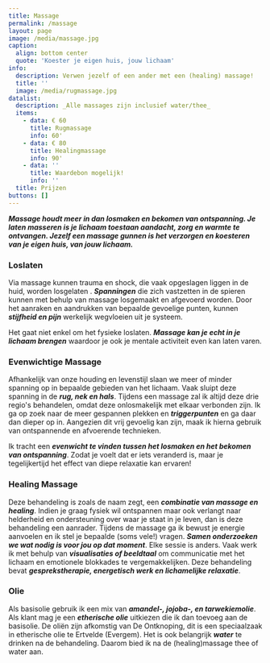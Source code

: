 ```yaml
---
title: Massage
permalink: /massage
layout: page
image: /media/massage.jpg
caption:
  align: bottom center
  quote: 'Koester je eigen huis, jouw lichaam'
info:
  description: Verwen jezelf of een ander met een (healing) massage!
  title: ''
  image: /media/rugmassage.jpg
datalist:
  description: _Alle massages zijn inclusief water/thee_
  items:
    - data: € 60
      title: Rugmassage
      info: 60'
    - data: € 80
      title: Healingmassage
      info: 90'
    - data: ''
      title: Waardebon mogelijk!
      info: ''
  title: Prijzen
buttons: []
---
```


**_Massage houdt meer in dan losmaken en bekomen van ontspanning. Je laten masseren is je lichaam toestaan aandacht, zorg en warmte te ontvangen. Jezelf een massage gunnen is het verzorgen en koesteren van je eigen huis, van jouw lichaam._**

### Loslaten

Via massage kunnen trauma en shock, die vaak opgeslagen liggen in de huid, worden losgelaten .
**_Spanningen_** die zich vastzetten in de spieren kunnen met behulp van massage losgemaakt en afgevoerd worden.
Door het aanraken en aandrukken van bepaalde gevoelige punten, kunnen **_stijfheid en pijn_** werkelijk wegvloeien uit je systeem. 

Het gaat niet enkel om het fysieke loslaten. **_Massage kan je echt in je lichaam brengen_** waardoor je ook je mentale activiteit even kan laten varen.

### Evenwichtige Massage

 Afhankelijk van onze houding en levenstijl slaan we meer of minder spanning op in bepaalde gebieden van het lichaam. Vaak sluipt deze spanning in de **_rug, nek en hals_**. Tijdens een massage zal ik altijd deze drie regio's behandelen, omdat deze onlosmakelijk met elkaar verbonden zijn. Ik ga op zoek naar de meer gespannen plekken en **_triggerpunten_** en ga daar dan dieper op in. Aangezien dit vrij gevoelig kan zijn, maak ik hierna gebruik van ontspannende en afvoerende technieken.

Ik tracht een **_evenwicht te vinden tussen het losmaken en het bekomen van ontspanning_**. Zodat je voelt dat er iets veranderd is, maar je tegelijkertijd het effect van diepe relaxatie kan ervaren!


### Healing Massage

Deze behandeling is zoals de naam zegt, een **_combinatie van massage en healing_**. Indien je graag fysiek wil ontspannen maar ook verlangt naar helderheid en ondersteuning over waar je staat in je leven, dan is deze behandeling een aanrader. Tijdens de massage ga ik bewust je energie aanvoelen en ik stel je bepaalde (soms vele!) vragen. **_Samen onderzoeken we wat nodig is voor jou op dat moment_**. Elke sessie is anders. Vaak werk ik met behulp van **_visualisaties of beeldtaal_** om communicatie met het lichaam en emotionele blokkades te vergemakkelijken. Deze behandeling bevat **_gesprekstherapie, energetisch werk en lichamelijke relaxatie_**. 
 

### Olie 

Als basisolie gebruik ik een mix van **_amandel-, jojoba-, en tarwekiemolie_**. Als klant mag je  een **_etherische olie_** uitkiezen die ik dan toevoeg aan de basisolie. De oliën zijn afkomstig van De Ontknoping, dit is een speciaalzaak in etherische olie te Ertvelde (Evergem).
Het is ook belangrijk **_water_** te drinken na de behandeling. Daarom bied ik na de (healing)massage thee of water aan. 
